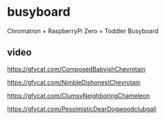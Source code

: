 # busyboard
Chromatron + RaspberryPi Zero = Toddler Busyboard

## video

https://gfycat.com/ComposedBabyishChevrotain

https://gfycat.com/NimbleDishonestChevrotain

https://gfycat.com/ClumsyNeighboringChameleon

https://gfycat.com/PessimisticDearDogwoodclubgall
